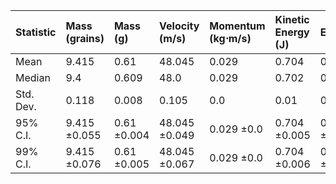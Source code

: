 | Statistic   | Mass (grains)   | Mass (g)    | Velocity (m/s)   | Momentum (kg⋅m/s)   | Kinetic Energy (J)   | Efficiency   |
|:------------|:----------------|:------------|:-----------------|:--------------------|:---------------------|:-------------|
| Mean        | 9.415           | 0.61        | 48.045           | 0.029               | 0.704                | 0.25         |
| Median      | 9.4             | 0.609       | 48.0             | 0.029               | 0.702                | 0.249        |
| Std. Dev.   | 0.118           | 0.008       | 0.105            | 0.0                 | 0.01                 | 0.004        |
| 95% C.I.    | 9.415 ±0.055    | 0.61 ±0.004 | 48.045 ±0.049    | 0.029 ±0.0          | 0.704 ±0.005         | 0.25 ±0.002  |
| 99% C.I.    | 9.415 ±0.076    | 0.61 ±0.005 | 48.045 ±0.067    | 0.029 ±0.0          | 0.704 ±0.006         | 0.25 ±0.002  |